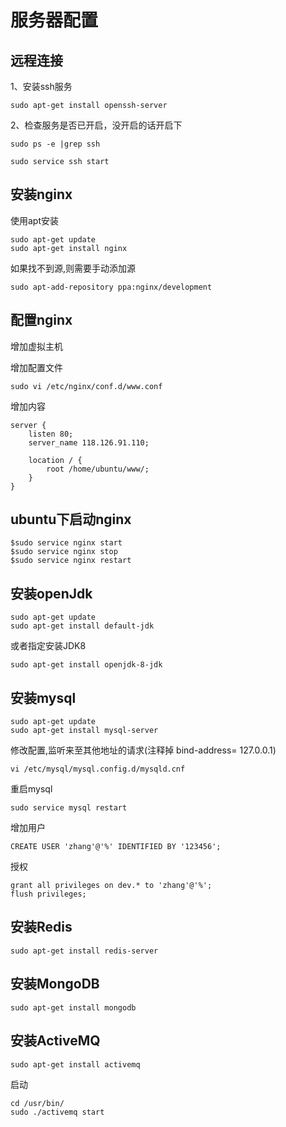 # 服务器配置

## 远程连接
1、安装ssh服务

    sudo apt-get install openssh-server

2、检查服务是否已开启，没开启的话开启下

    sudo ps -e |grep ssh

    sudo service ssh start

## 安装nginx

使用apt安装

    sudo apt-get update
    sudo apt-get install nginx

如果找不到源,则需要手动添加源

    sudo apt-add-repository ppa:nginx/development

## 配置nginx

增加虚拟主机

增加配置文件

    sudo vi /etc/nginx/conf.d/www.conf

增加内容

    server {
        listen 80;
        server_name 118.126.91.110;

        location / {
            root /home/ubuntu/www/;
        }
    }

## ubuntu下启动nginx

    $sudo service nginx start
    $sudo service nginx stop
    $sudo service nginx restart

## 安装openJdk

    sudo apt-get update
    sudo apt-get install default-jdk

或者指定安装JDK8

    sudo apt-get install openjdk-8-jdk

## 安装mysql

    sudo apt-get update
    sudo apt-get install mysql-server

修改配置,监听来至其他地址的请求(注释掉 bind-address= 127.0.0.1)

    vi /etc/mysql/mysql.config.d/mysqld.cnf

重启mysql

    sudo service mysql restart
	
增加用户

	CREATE USER 'zhang'@'%' IDENTIFIED BY '123456';
	
授权

	grant all privileges on dev.* to 'zhang'@'%';
	flush privileges;

## 安装Redis

    sudo apt-get install redis-server

## 安装MongoDB

    sudo apt-get install mongodb

## 安装ActiveMQ

    sudo apt-get install activemq

启动

    cd /usr/bin/
    sudo ./activemq start
